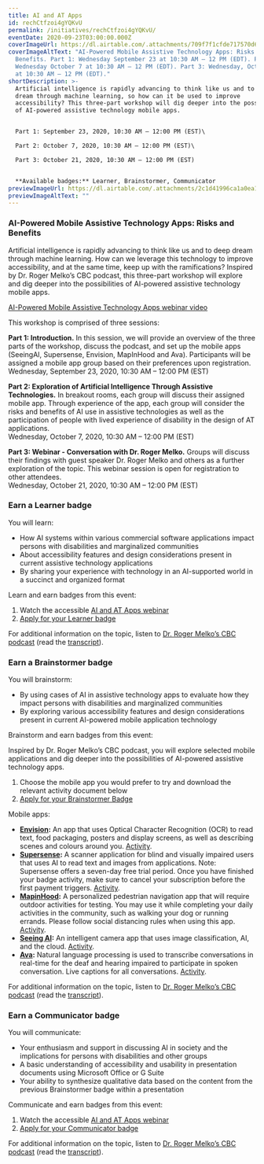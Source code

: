 ```yaml
---
title: AI and AT Apps
id: rechCtfzoi4gYQKvU
permalink: /initiatives/rechCtfzoi4gYQKvU/
eventDate: 2020-09-23T03:00:00.000Z
coverImageUrl: https://dl.airtable.com/.attachments/709f7f1cfde717570d651d91c4fc9ba8/e8186373/Roger-Melko-Activity_1024x536.png
coverImageAltText: "AI-Powered Mobile Assistive Technology Apps: Risks and
  Benefits. Part 1: Wednesday September 23 at 10:30 AM – 12 PM (EDT). Part 2:
  Wednesday October 7 at 10:30 AM – 12 PM (EDT). Part 3: Wednesday, October 21
  at 10:30 AM – 12 PM (EDT)."
shortDescription: >-
  Artificial intelligence is rapidly advancing to think like us and to deep
  dream through machine learning, so how can it be used to improve
  accessibility? This three-part workshop will dig deeper into the possibilities
  of AI-powered assistive technology mobile apps.


  Part 1: September 23, 2020, 10:30 AM – 12:00 PM (EST)\

  Part 2: October 7, 2020, 10:30 AM – 12:00 PM (EST)\

  Part 3: October 21, 2020, 10:30 AM – 12:00 PM (EST)


  **Available badges:** Learner, Brainstormer, Communicator
previewImageUrl: https://dl.airtable.com/.attachments/2c1d41996ca1a0ea12c174622a6263e1/03fc6fff/group81.jpg
previewImageAltText: ""
---
```

### **AI-Powered Mobile Assistive Technology Apps: Risks and Benefits**

Artificial intelligence is rapidly advancing to think like us and to deep dream through machine learning. How can we leverage this technology to improve accessibility, and at the same time, keep up with the ramifications? Inspired by Dr. Roger Melko’s CBC podcast, this three-part workshop will explore and dig deeper into the possibilities of AI-powered assistive technology mobile apps.

[AI-Powered Mobile Assistive Technology Apps webinar video](https://youtu.be/OGqcg2p_Etg)

This workshop is comprised of three sessions:

**Part 1: Introduction.** In this session, we will provide an overview of the three parts of the workshop, discuss the podcast, and set up the mobile apps (SeeingAI, Supersense, Envision, MapInHood and Ava). Participants will be assigned a mobile app group based on their preferences upon registration.  
Wednesday, September 23, 2020, 10:30 AM – 12:00 PM (EST)

**Part 2: Exploration of Artificial Intelligence Through Assistive Technologies.** In breakout rooms, each group will discuss their assigned mobile app. Through experience of the app, each group will consider the risks and benefits of AI use in assistive technologies as well as the participation of people with lived experience of disability in the design of AT applications.  
Wednesday, October 7, 2020, 10:30 AM – 12:00 PM (EST)

**Part 3: Webinar - Conversation with Dr. Roger Melko.** Groups will discuss their findings with guest speaker Dr. Roger Melko and others as a further exploration of the topic. This webinar session is open for registration to other attendees.  
Wednesday, October 21, 2020, 10:30 AM – 12:00 PM (EST)

### Earn a Learner badge

You will learn:

* How AI systems within various commercial software applications impact persons with disabilities and marginalized communities
* About accessibility features and design considerations present in current assistive technology applications
* By sharing your experience with technology in an AI-supported world in a succinct and organized format

Learn and earn badges from this event:

1. Watch the accessible [AI and AT Apps webinar](https://youtu.be/OGqcg2p_Etg)
2. [Apply for your Learner badge](https://factory.cancred.ca/c/earnablebadge/QHEE2ZaDRaNLJ/apply)

For additional information on the topic, listen to [Dr. Roger Melko’s CBC podcast](https://www.cbc.ca/radio/ideas/machines-that-can-think-real-benefits-the-apocalypse-or-dog-spaghetti-1.5429046) (read the [transcript](https://wecount-cms.inclusivedesign.ca/wp-content/uploads/2021/01/Transcript-CBC-Ideas-Podcast.docx)).

### Earn a Brainstormer badge

You will brainstorm:

* By using cases of AI in assistive technology apps to evaluate how they impact persons with disabilities and marginalized communities
* By exploring various accessibility features and design considerations present in current AI-powered mobile application technology

Brainstorm and earn badges from this event:

Inspired by Dr. Roger Melko’s CBC podcast, you will explore selected mobile applications and dig deeper into the possibilities of AI-powered assistive technology apps.

1. Choose the mobile app you would prefer to try and download the relevant activity document below
2. [Apply for your Brainstormer Badge](https://factory.cancred.ca/c/earnablebadge/QGPO1ZaDRa5F8/apply)

Mobile apps:

* **[Envision](https://www.letsenvision.com/):** An app that uses Optical Character Recognition (OCR) to read text, food packaging, posters and display screens, as well as describing scenes and colours around you. [Activity](https://wecount-cms.inclusivedesign.ca/wp-content/uploads/2021/01/Envision.docx).
* **[Supersense](https://www.supersense.app/):** A scanner application for blind and visually impaired users that uses AI to read text and images from applications. Note: Supersense offers a seven-day free trial period. Once you have finished your badge activity, make sure to cancel your subscription before the first payment triggers. [Activity](https://wecount-cms.inclusivedesign.ca/wp-content/uploads/2021/01/SuperSense.docx).
* **[MapinHood](https://mapinhood.com/):** A personalized pedestrian navigation app that will require outdoor activities for testing. You may use it while completing your daily activities in the community, such as walking your dog or running errands. Please follow social distancing rules when using this app. [Activity](https://wecount-cms.inclusivedesign.ca/wp-content/uploads/2021/01/MapinHood.docx).
* **[Seeing AI](https://www.microsoft.com/en-us/ai/seeing-ai):** An intelligent camera app that uses image classification, AI, and the cloud. [Activity](https://wecount-cms.inclusivedesign.ca/wp-content/uploads/2021/01/Seeing-AI.docx).
* **[Ava](https://www.ava.me/):** Natural language processing is used to transcribe conversations in real-time for the deaf and hearing impaired to participate in spoken conversation. Live captions for all conversations. [Activity](https://wecount-cms.inclusivedesign.ca/wp-content/uploads/2021/01/Ava.docx).

For additional information on the topic, listen to [Dr. Roger Melko’s CBC podcast](https://www.cbc.ca/radio/ideas/machines-that-can-think-real-benefits-the-apocalypse-or-dog-spaghetti-1.5429046) (read the [transcript](https://wecount-cms.inclusivedesign.ca/wp-content/uploads/2021/01/Transcript-CBC-Ideas-Podcast.docx)).

### Earn a Communicator badge

You will communicate:

* Your enthusiasm and support in discussing AI in society and the implications for persons with disabilities and other groups
* A basic understanding of accessibility and usability in presentation documents using Microsoft Office or G Suite
* Your ability to synthesize qualitative data based on the content from the previous Brainstormer badge within a presentation

Communicate and earn badges from this event:

1. Watch the accessible [AI and AT Apps webinar](https://youtu.be/OGqcg2p_Etg)
2. [Apply for your Communicator badge](https://factory.cancred.ca/c/earnablebadge/QGPPISaDRa5HL/apply)

For additional information on the topic, listen to [Dr. Roger Melko’s CBC podcast](https://www.cbc.ca/radio/ideas/machines-that-can-think-real-benefits-the-apocalypse-or-dog-spaghetti-1.5429046) (read the [transcript](https://wecount-cms.inclusivedesign.ca/wp-content/uploads/2021/01/Transcript-CBC-Ideas-Podcast.docx)).

